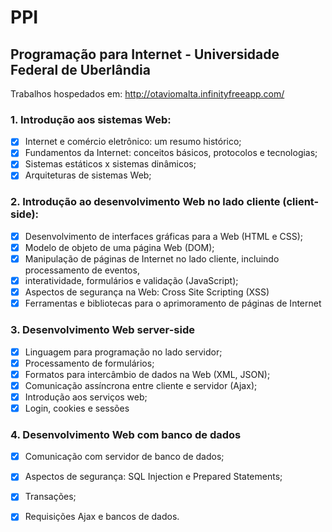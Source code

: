 # PPI
## Programação para Internet - Universidade Federal de Uberlândia<br>
Trabalhos hospedados em: http://otaviomalta.infinityfreeapp.com/

### 1. Introdução aos sistemas Web:<br>
- [x] Internet e comércio eletrônico: um resumo histórico;<br>
- [x] Fundamentos da Internet: conceitos básicos, protocolos e tecnologias;<br>
- [x] Sistemas estáticos x sistemas dinâmicos;<br>
- [x] Arquiteturas de sistemas Web;<br>
### 2. Introdução ao desenvolvimento Web no lado cliente (client-side):<br>
- [x] Desenvolvimento de interfaces gráficas para a Web (HTML e CSS);<br>
- [x] Modelo de objeto de uma página Web (DOM);<br>
- [x] Manipulação de páginas de Internet no lado cliente, incluindo processamento de eventos,<br>
- [x] interatividade, formulários e validação (JavaScript);<br>
- [x] Aspectos de segurança na Web: Cross Site Scripting (XSS)<br>
- [x] Ferramentas e bibliotecas para o aprimoramento de páginas de Internet<br>
### 3. Desenvolvimento Web server-side<br>
- [x] Linguagem para programação no lado servidor;<br>
- [x] Processamento de formulários;<br>
- [x] Formatos para intercâmbio de dados na Web (XML, JSON);<br>
- [x] Comunicação assíncrona entre cliente e servidor (Ajax);<br>
- [x] Introdução aos serviços web;<br>
- [x] Login, cookies e sessões<br>
### 4. Desenvolvimento Web com banco de dados<br>
- [x] Comunicação com servidor de banco de dados;<br>
- [x] Aspectos de segurança: SQL Injection e Prepared Statements;<br>
- [x] Transações;<br>
- [x] Requisições Ajax e bancos de dados.<br>
 
